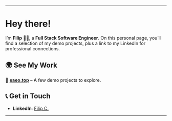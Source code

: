 
---


# Hey there!

I’m **Filip** 👨‍💻, a **Full Stack Software Engineer**. On this personal page, you’ll find a selection of my demo projects, plus a link to my LinkedIn for professional connections.

## 🌍 See My Work

🔗 **[eaeo.top](https://eaeo.top)** – A few demo projects to explore.

## 📞 Get in Touch

- **LinkedIn**: [Filip C.](https://www.linkedin.com/in/filipc-it)

---
